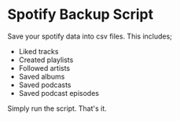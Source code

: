 # Spotify Backup Script

Save your spotify data into csv files. This includes;

- Liked tracks
- Created playlists
- Followed artists
- Saved albums 
- Saved podcasts
- Saved podcast episodes

Simply run the script. That's it.
